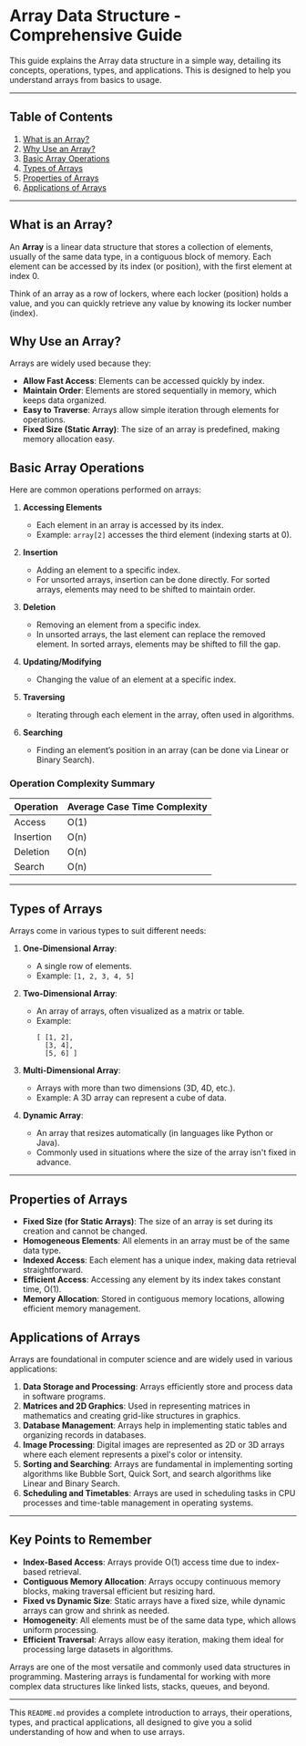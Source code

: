 # Array Data Structure - Comprehensive Guide

This guide explains the Array data structure in a simple way, detailing its concepts, operations, types, and applications. This is designed to help you understand arrays from basics to usage.

---

## Table of Contents

1. [What is an Array?](#what-is-an-array)
2. [Why Use an Array?](#why-use-an-array)
3. [Basic Array Operations](#basic-array-operations)
4. [Types of Arrays](#types-of-arrays)
5. [Properties of Arrays](#properties-of-arrays)
6. [Applications of Arrays](#applications-of-arrays)

---

## What is an Array?

An **Array** is a linear data structure that stores a collection of elements, usually of the same data type, in a contiguous block of memory. Each element can be accessed by its index (or position), with the first element at index 0.

Think of an array as a row of lockers, where each locker (position) holds a value, and you can quickly retrieve any value by knowing its locker number (index).

## Why Use an Array?

Arrays are widely used because they:
- **Allow Fast Access**: Elements can be accessed quickly by index.
- **Maintain Order**: Elements are stored sequentially in memory, which keeps data organized.
- **Easy to Traverse**: Arrays allow simple iteration through elements for operations.
- **Fixed Size (Static Array)**: The size of an array is predefined, making memory allocation easy.

## Basic Array Operations

Here are common operations performed on arrays:

1. **Accessing Elements**
   - Each element in an array is accessed by its index. 
   - Example: `array[2]` accesses the third element (indexing starts at 0).

2. **Insertion**
   - Adding an element to a specific index.
   - For unsorted arrays, insertion can be done directly. For sorted arrays, elements may need to be shifted to maintain order.

3. **Deletion**
   - Removing an element from a specific index.
   - In unsorted arrays, the last element can replace the removed element. In sorted arrays, elements may be shifted to fill the gap.

4. **Updating/Modifying**
   - Changing the value of an element at a specific index.

5. **Traversing**
   - Iterating through each element in the array, often used in algorithms.

6. **Searching**
   - Finding an element’s position in an array (can be done via Linear or Binary Search).

### Operation Complexity Summary

| Operation    | Average Case Time Complexity |
|--------------|------------------------------|
| Access       | O(1)                         |
| Insertion    | O(n)                         |
| Deletion     | O(n)                         |
| Search       | O(n)                         |

---

## Types of Arrays

Arrays come in various types to suit different needs:

1. **One-Dimensional Array**:
   - A single row of elements.
   - Example: `[1, 2, 3, 4, 5]`

2. **Two-Dimensional Array**:
   - An array of arrays, often visualized as a matrix or table.
   - Example: 
     ```
     [ [1, 2],
       [3, 4],
       [5, 6] ]
     ```

3. **Multi-Dimensional Array**:
   - Arrays with more than two dimensions (3D, 4D, etc.).
   - Example: A 3D array can represent a cube of data.

4. **Dynamic Array**:
   - An array that resizes automatically (in languages like Python or Java).
   - Commonly used in situations where the size of the array isn't fixed in advance.

---

## Properties of Arrays

- **Fixed Size (for Static Arrays)**: The size of an array is set during its creation and cannot be changed.
- **Homogeneous Elements**: All elements in an array must be of the same data type.
- **Indexed Access**: Each element has a unique index, making data retrieval straightforward.
- **Efficient Access**: Accessing any element by its index takes constant time, O(1).
- **Memory Allocation**: Stored in contiguous memory locations, allowing efficient memory management.

## Applications of Arrays

Arrays are foundational in computer science and are widely used in various applications:

1. **Data Storage and Processing**: Arrays efficiently store and process data in software programs.
2. **Matrices and 2D Graphics**: Used in representing matrices in mathematics and creating grid-like structures in graphics.
3. **Database Management**: Arrays help in implementing static tables and organizing records in databases.
4. **Image Processing**: Digital images are represented as 2D or 3D arrays where each element represents a pixel's color or intensity.
5. **Sorting and Searching**: Arrays are fundamental in implementing sorting algorithms like Bubble Sort, Quick Sort, and search algorithms like Linear and Binary Search.
6. **Scheduling and Timetables**: Arrays are used in scheduling tasks in CPU processes and time-table management in operating systems.

---

## Key Points to Remember

- **Index-Based Access**: Arrays provide O(1) access time due to index-based retrieval.
- **Contiguous Memory Allocation**: Arrays occupy continuous memory blocks, making traversal efficient but resizing hard.
- **Fixed vs Dynamic Size**: Static arrays have a fixed size, while dynamic arrays can grow and shrink as needed.
- **Homogeneity**: All elements must be of the same data type, which allows uniform processing.
- **Efficient Traversal**: Arrays allow easy iteration, making them ideal for processing large datasets in algorithms.

Arrays are one of the most versatile and commonly used data structures in programming. Mastering arrays is fundamental for working with more complex data structures like linked lists, stacks, queues, and beyond.

--- 

This `README.md` provides a complete introduction to arrays, their operations, types, and practical applications, all designed to give you a solid understanding of how and when to use arrays.
